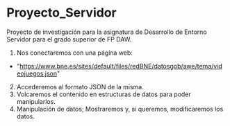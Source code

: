 # Proyecto_Servidor

Proyecto de investigación para la asignatura de Desarrollo de Entorno Servidor para el grado superior de FP DAW.

1. Nos conectaremos con una página web:

- "https://www.bne.es/sites/default/files/redBNE/datosgob/awe/tema/videojuegos.json"

2. Accederemos al formato JSON de la misma.
3. Volcaremos el contenido en estructuras de datos para poder manipularlos.
4. Manipulación de datos; Mostraremos y, si queremos, modificaremos los datos.
